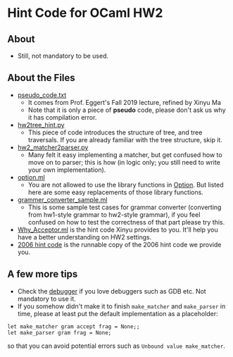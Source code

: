 # Hint Code for OCaml HW2

## About
* Still, not mandatory to be used.

## About the Files
* [pseudo_code.txt](./pseudo_code.txt)
    * It comes from Prof. Eggert's Fall 2019 lecture, refined by Xinyu Ma
    * Note that it is only a piece of **pseudo** code, please don't ask us why it has compilation error.
* [hw2tree_hint.py](./hw2tree_hint.py)
    * This piece of code introduces the structure of tree, and tree traversals. If you are already familiar with the tree structure, skip it.
* [hw2_matcher2parser.py](./hw2_matcher2parser.py)
    * Many felt it easy implementing a matcher, but get confused how to move on to parser; this is how (in logic only; you still need to write your own implementation).
* [option.ml](./option.ml)
    * You are not allowed to use the library functions in [Option](http://ocaml-lib.sourceforge.net/doc/Option.html). But listed here are some easy replacements of those library functions.
* [grammer_converter_sample.ml](./grammar_converter_sample.ml)
    * This is some sample test cases for grammar converter (converting from hw1-style grammar to hw2-style grammar), if you feel confused on how to test the correctness of that part please try this.
* [Why_Acceptor.ml](./Why_Acceptor.ml) is the hint code Xinyu provides to you. It'll help you have a better understanding on HW2 settings.
* [2006 hint code](./2006/) is the runnable copy of the 2006 hint code we provide you.

## A few more tips
* Check the [debugger](https://caml.inria.fr/pub/docs/manual-ocaml/debugger.html) if you love debuggers such as GDB etc. Not mandatory to use it.
* If you somehow didn't make it to finish ```make_matcher``` and ```make_parser``` in time, please at least put the default implementation as a placeholder:
```shell
let make_matcher gram accept frag = None;;
let make_parser gram frag = None;
```
so that you can avoid potential errors such as ```Unbound value make_matcher```.